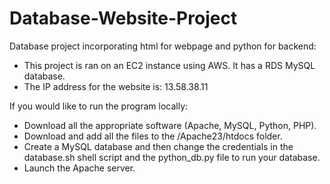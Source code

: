 # Database-Website-Project
Database project incorporating html for webpage and python for backend:
- This project is ran on an EC2 instance using AWS. It has a RDS MySQL database.
- The IP address for the website is: 13.58.38.11

If you would like to run the program locally:
- Download all the appropriate software (Apache, MySQL, Python, PHP).
- Download and add all the files to the /Apache23/htdocs folder.
- Create a MySQL database and then change the credentials in the database.sh shell script and the python_db.py file to run your database.
- Launch the Apache server.
